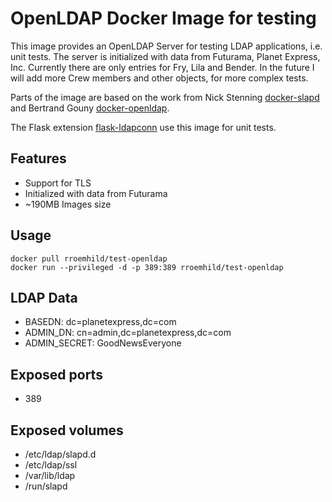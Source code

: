 # OpenLDAP Docker Image for testing

This image provides an OpenLDAP Server for testing LDAP applications, i.e. unit tests. The server is initialized with data from Futurama, Planet Express, Inc. Currently there are only entries for Fry, Lila and Bender. In the future I will add more Crew members and other objects, for more complex tests.

Parts of the image are based on the work from Nick Stenning [docker-slapd][slapd] and Bertrand Gouny [docker-openldap][openldap].

The Flask extension [flask-ldapconn][flaskldapconn] use this image for unit tests.

[slapd]: https://github.com/nickstenning/docker-slapd
[openldap]: https://github.com/osixia/docker-openldap
[flaskldapconn]: https://github.com/rroemhild/flask-ldapconn

## Features

* Support for TLS
* Initialized with data from Futurama
* ~190MB Images size


## Usage

```
docker pull rroemhild/test-openldap
docker run --privileged -d -p 389:389 rroemhild/test-openldap
```


## LDAP Data

* BASEDN: dc=planetexpress,dc=com
* ADMIN_DN: cn=admin,dc=planetexpress,dc=com
* ADMIN_SECRET: GoodNewsEveryone


## Exposed ports

* 389


## Exposed volumes

* /etc/ldap/slapd.d
* /etc/ldap/ssl
* /var/lib/ldap
* /run/slapd

